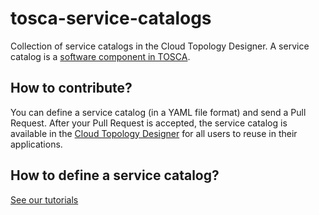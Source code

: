 # tosca-service-catalogs

Collection of service catalogs in the Cloud Topology Designer. A service catalog is a [software component in TOSCA](https://docs.oasis-open.org/tosca/TOSCA-Simple-Profile-YAML/v1.3/os/TOSCA-Simple-Profile-YAML-v1.3-os.html#DEFN_TYPE_NODES_SOFTWARE_COMPONENT).

## How to contribute?

You can define a service catalog (in a YAML file format) and send a Pull Request. After your Pull Request is accepted, the service catalog is available in the [Cloud Topology Designer](https://designer.otc-service.com) for all users to reuse in their applications.

## How to define a service catalog?

[See our tutorials](https://docs.designer.otc-service.com/examples/tosca-tutorials/lifecycle_soft_comp)
